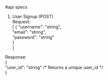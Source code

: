 #api specs
1. User Signup (POST)  
Request:  
[
  {
    "username": "string",  
    "email": "string",  
    "password": "string"  
  }  
]  

Response:  
{  
    "user_id": "string" /* Returns a unique user_id */  
}  
